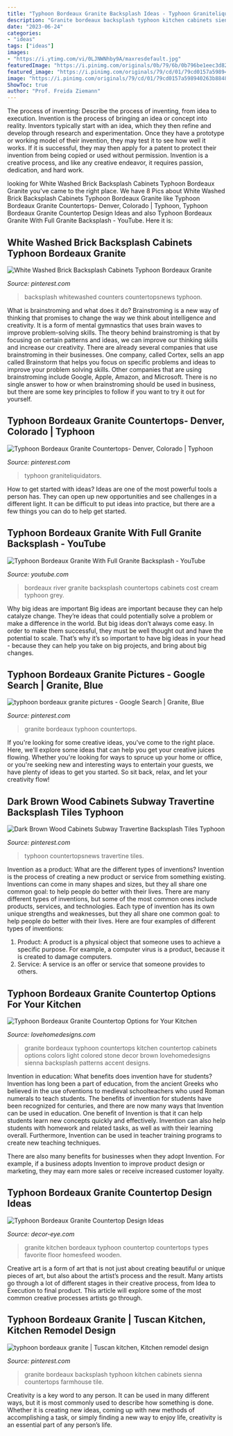 ```yaml
---
title: "Typhoon Bordeaux Granite Backsplash Ideas - Typhoon Graniteliquidators"
description: "Granite bordeaux backsplash typhoon kitchen cabinets sienna countertops farmhouse tile"
date: "2023-06-24"
categories:
- "ideas"
tags: ["ideas"]
images:
- "https://i.ytimg.com/vi/0LJNWNhby9A/maxresdefault.jpg"
featuredImage: "https://i.pinimg.com/originals/0b/79/6b/0b796be1eec3d827dc233c7eb484753c.jpg"
featured_image: "https://i.pinimg.com/originals/79/cd/01/79cd0157a598940263b884878f87ee78.jpg"
image: "https://i.pinimg.com/originals/79/cd/01/79cd0157a598940263b884878f87ee78.jpg"
ShowToc: true
author: "Prof. Freida Ziemann"
---
```



The process of inventing: Describe the process of inventing, from idea to execution.
Invention is the process of bringing an idea or concept into reality. Inventors typically start with an idea, which they then refine and develop through research and experimentation. Once they have a prototype or working model of their invention, they may test it to see how well it works. If it is successful, they may then apply for a patent to protect their invention from being copied or used without permission. Invention is a creative process, and like any creative endeavor, it requires passion, dedication, and hard work.

	

		
looking for White Washed Brick Backsplash Cabinets Typhoon Bordeaux Granite you've came to the right place. We have 8 Pics about White Washed Brick Backsplash Cabinets Typhoon Bordeaux Granite like Typhoon Bordeaux Granite Countertops- Denver, Colorado | Typhoon, Typhoon Bordeaux Granite Countertop Design Ideas and also Typhoon Bordeaux Granite With Full Granite Backsplash - YouTube. Here it is:
		
    
## White Washed Brick Backsplash Cabinets Typhoon Bordeaux Granite

<img loading=lazy src="https://i.pinimg.com/originals/69/9f/00/699f0026a3945fa71f968d74fb92007c.jpg" onerror="this.onerror=null;this.src='https://tse3.mm.bing.net/th?id=OIP.kn5l7dKe-ffI9VuETWXa3QHaLH&amp;pid=15.1';" alt="White Washed Brick Backsplash Cabinets Typhoon Bordeaux Granite">

_Source: pinterest.com_

>backsplash whitewashed counters countertopsnews typhoon. 

	

What is brainstroming and what does it do?
Brainstroming is a new way of thinking that promises to change the way we think about intelligence and creativity. It is a form of mental gymnastics that uses brain waves to improve problem-solving skills. The theory behind brainstroming is that by focusing on certain patterns and ideas, we can improve our thinking skills and increase our creativity.
There are already several companies that use brainstroming in their businesses. One company, called Cortex, sells an app called Brainstorm that helps you focus on specific problems and ideas to improve your problem solving skills. Other companies that are using brainstroming include Google, Apple, Amazon, and Microsoft. There is no single answer to how or when brainstroming should be used in business, but there are some key principles to follow if you want to try it out for yourself.

    
## Typhoon Bordeaux Granite Countertops- Denver, Colorado | Typhoon

<img loading=lazy src="https://i.pinimg.com/originals/7a/00/8c/7a008c387eb453726e5b3002ec12754b.jpg" onerror="this.onerror=null;this.src='https://tse4.mm.bing.net/th?id=OIP.-7HjaF9ct9-fe5WT_pZDJwHaFj&amp;pid=15.1';" alt="Typhoon Bordeaux Granite Countertops- Denver, Colorado | Typhoon">

_Source: pinterest.com_

>typhoon graniteliquidators. 

	

How to get started with ideas?
Ideas are one of the most powerful tools a person has. They can open up new opportunities and see challenges in a different light. It can be difficult to put ideas into practice, but there are a few things you can do to help get started.

    
## Typhoon Bordeaux Granite With Full Granite Backsplash - YouTube

<img loading=lazy src="https://i.ytimg.com/vi/0LJNWNhby9A/maxresdefault.jpg" onerror="this.onerror=null;this.src='https://tse3.mm.bing.net/th?id=OIP.AQ-jcd3-ZmNmjwFm0UgbcwHaEK&amp;pid=15.1';" alt="Typhoon Bordeaux Granite With Full Granite Backsplash - YouTube">

_Source: youtube.com_

>bordeaux river granite backsplash countertops cabinets cost cream typhoon grey. 

	

Why big ideas are important
Big ideas are important because they can help catalyze change. They’re ideas that could potentially solve a problem or make a difference in the world. But big ideas don’t always come easy. In order to make them successful, they must be well thought out and have the potential to scale.
That’s why it’s so important to have big ideas in your head - because they can help you take on big projects, and bring about big changes.

    
## Typhoon Bordeaux Granite Pictures - Google Search | Granite, Blue

<img loading=lazy src="https://i.pinimg.com/originals/cc/d9/40/ccd9400b25bb95cd063f886d89376801.gif" onerror="this.onerror=null;this.src='https://tse4.mm.bing.net/th?id=OIP.TYWYSFMNGiXfUqPxOMsGxAHaFj&amp;pid=15.1';" alt="typhoon bordeaux granite pictures - Google Search | Granite, Blue">

_Source: pinterest.com_

>granite bordeaux typhoon countertops. 

	

If you're looking for some creative ideas, you've come to the right place. Here, we'll explore some ideas that can help you get your creative juices flowing. Whether you're looking for ways to spruce up your home or office, or you're seeking new and interesting ways to entertain your guests, we have plenty of ideas to get you started. So sit back, relax, and let your creativity flow!

    
## Dark Brown Wood Cabinets Subway Travertine Backsplash Tiles Typhoon

<img loading=lazy src="https://i.pinimg.com/originals/0b/79/6b/0b796be1eec3d827dc233c7eb484753c.jpg" onerror="this.onerror=null;this.src='https://tse4.mm.bing.net/th?id=OIP.8Bb8CmM39K51JiUNW4niXwHaLH&amp;pid=15.1';" alt="Dark Brown Wood Cabinets Subway Travertine Backsplash Tiles Typhoon">

_Source: pinterest.com_

>typhoon countertopsnews travertine tiles. 

	

Invention as a product: What are the different types of inventions?
Invention is the process of creating a new product or service from something existing. Inventions can come in many shapes and sizes, but they all share one common goal: to help people do better with their lives. 
There are many different types of inventions, but some of the most common ones include products, services, and technologies. Each type of invention has its own unique strengths and weaknesses, but they all share one common goal: to help people do better with their lives. 
Here are four examples of different types of inventions: 
1) Product: A product is a physical object that someone uses to achieve a specific purpose. For example, a computer virus is a product, because it is created to damage computers. 
2) Service: A service is an offer or service that someone provides to others.

    
## Typhoon Bordeaux Granite Countertop Options For Your Kitchen

<img loading=lazy src="https://s-media-cache-ak0.pinimg.com/564x/4b/5a/0f/4b5a0fb7d67051751ce0bbc621e30c68.jpg" onerror="this.onerror=null;this.src='https://tse1.mm.bing.net/th?id=OIP.zmExzq0jYkP9lhVWyeVUVAHaJ4&amp;pid=15.1';" alt="Typhoon Bordeaux Granite Countertop Options for Your Kitchen">

_Source: lovehomedesigns.com_

>granite bordeaux typhoon countertops kitchen countertop cabinets options colors light colored stone decor brown lovehomedesigns sienna backsplash patterns accent designs. 

	

Invention in education: What benefits does invention have for students?
Invention has long been a part of education, from the ancient Greeks who believed in the use ofventions to medieval schoolteachers who used Roman numerals to teach students. The benefits of invention for students have been recognized for centuries, and there are now many ways that Invention can be used in education. 
One benefit of Invention is that it can help students learn new concepts quickly and effectively. Invention can also help students with homework and related tasks, as well as with their learning overall. Furthermore, Invention can be used in teacher training programs to create new teaching techniques. 

There are also many benefits for businesses when they adopt Invention. For example, if a business adopts Invention to improve product design or marketing, they may earn more sales or receive increased customer loyalty.

    
## Typhoon Bordeaux Granite Countertop Design Ideas

<img loading=lazy src="http://www.decor-eye.com/wp-content/uploads/2015/07/Typhoon-Bordeaux-Granite-Countertop-Design-Ideas.jpg" onerror="this.onerror=null;this.src='https://tse3.mm.bing.net/th?id=OIP.8ZdNTYiGzmRrjt9cd5sjFgHaEc&amp;pid=15.1';" alt="Typhoon Bordeaux Granite Countertop Design Ideas">

_Source: decor-eye.com_

>granite kitchen bordeaux typhoon countertop countertops types favorite floor homesfeed wooden. 

	

Creative art is a form of art that is not just about creating beautiful or unique pieces of art, but also about the artist’s process and the result. Many artists go through a lot of different stages in their creative process, from Idea to Execution to final product. This article will explore some of the most common creative processes artists go through.

    
## Typhoon Bordeaux Granite | Tuscan Kitchen, Kitchen Remodel Design

<img loading=lazy src="https://i.pinimg.com/originals/79/cd/01/79cd0157a598940263b884878f87ee78.jpg" onerror="this.onerror=null;this.src='https://tse2.mm.bing.net/th?id=OIP.v3mW2tb8lKKs5L9kLy7cHAHaLL&amp;pid=15.1';" alt="typhoon bordeaux granite | Tuscan kitchen, Kitchen remodel design">

_Source: pinterest.com_

>granite bordeaux backsplash typhoon kitchen cabinets sienna countertops farmhouse tile. 

	

Creativity is a key word to any person. It can be used in many different ways, but it is most commonly used to describe how something is done. Whether it is creating new ideas, coming up with new methods of accomplishing a task, or simply finding a new way to enjoy life, creativity is an essential part of any person’s life.

